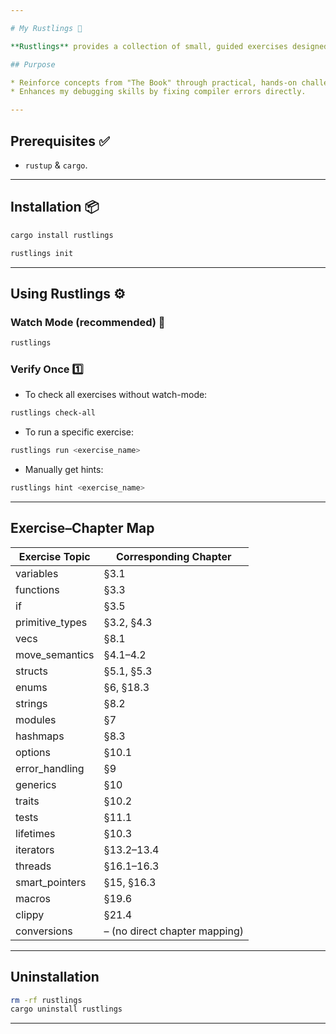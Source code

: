 ```yaml
---

# My Rustlings 🦀

**Rustlings** provides a collection of small, guided exercises designed to help you get hands-on experience reading and writing Rust code—and learn how to respond to compiler messages.

## Purpose

* Reinforce concepts from "The Book" through practical, hands-on challenges.
* Enhances my debugging skills by fixing compiler errors directly.

---
```


## Prerequisites ✅

* `rustup` & `cargo`.
---

## Installation 📦

```bash
cargo install rustlings
```

```bash
rustlings init
```

---

## Using Rustlings ⚙️

### Watch Mode (recommended) 👀

```bash
rustlings
```


### Verify Once 1️⃣

* To check all exercises without watch-mode:

```bash
rustlings check-all
```

* To run a specific exercise:

```bash
rustlings run <exercise_name>
```

* Manually get hints:

```bash
rustlings hint <exercise_name>
```

---

## Exercise–Chapter Map


| Exercise Topic   | Corresponding Chapter         |
| ---------------- | ----------------------------- |
| variables        | §3.1                          |
| functions        | §3.3                          |
| if               | §3.5                          |
| primitive\_types | §3.2, §4.3                    |
| vecs             | §8.1                          |
| move\_semantics  | §4.1–4.2                      |
| structs          | §5.1, §5.3                    |
| enums            | §6, §18.3                     |
| strings          | §8.2                          |
| modules          | §7                            |
| hashmaps         | §8.3                          |
| options          | §10.1                         |
| error\_handling  | §9                            |
| generics         | §10                           |
| traits           | §10.2                         |
| tests            | §11.1                         |
| lifetimes        | §10.3                         |
| iterators        | §13.2–13.4                    |
| threads          | §16.1–16.3                    |
| smart\_pointers  | §15, §16.3                    |
| macros           | §19.6                         |
| clippy           | §21.4                         |
| conversions      | – (no direct chapter mapping) |


---

## Uninstallation

```bash
rm -rf rustlings
cargo uninstall rustlings
```

---
